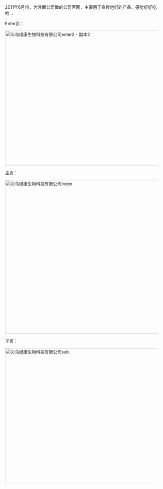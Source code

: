 <!--
author: vaster
date: 2013-09-10 20:48:32
title: 【大学作品】义乌绿康生物科技有限公司
tags: 网站
category: 我们的作品
status: publish
summary: 2011年6月份，为外面公司做的公司官网，主要用于宣传他们的产品，感觉好好吃哈...Enter页：主页：子页：
-->

2011年6月份，为外面公司做的公司官网，主要用于宣传他们的产品，感觉好好吃哈...

Enter页：

<a href="http://www.itopers.com/wp-content/uploads/2013/09/义乌绿康生物科技有限公司enter2-副本2.jpg"><img class=" wp-image-388 alignleft" alt="义乌绿康生物科技有限公司enter2 - 副本2" src="http://www.itopers.com/wp-content/uploads/2013/09/义乌绿康生物科技有限公司enter2-副本2.jpg" width="620" height="444" /></a>

主页：

<a href="http://www.itopers.com/wp-content/uploads/2013/09/义乌绿康生物科技有限公司index.jpg"><img class=" wp-image-386 alignleft" alt="义乌绿康生物科技有限公司index" src="http://www.itopers.com/wp-content/uploads/2013/09/义乌绿康生物科技有限公司index.jpg" width="648" height="506" /></a>

子页：

<a href="http://www.itopers.com/wp-content/uploads/2013/09/义乌绿康生物科技有限公司sub.jpg"><img class=" wp-image-387 alignleft" alt="义乌绿康生物科技有限公司sub" src="http://www.itopers.com/wp-content/uploads/2013/09/义乌绿康生物科技有限公司sub.jpg" width="648" height="448" /></a>